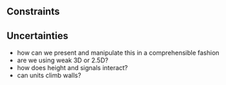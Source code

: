 ## Constraints

## Uncertainties

- how can we present and manipulate this in a comprehensible fashion
- are we using weak 3D or 2.5D?
- how does height and signals interact?
- can units climb walls?
